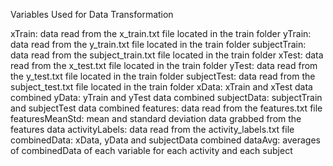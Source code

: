 Variables Used for Data Transformation

xTrain: data read from the x_train.txt file located in the train folder
yTrain: data read from the y_train.txt file located in the train folder
subjectTrain: data read from the subject_train.txt file located in the train folder
xTest: data read from the x_test.txt file located in the train folder
yTest: data read from the y_test.txt file located in the train folder
subjectTest: data read from the subject_test.txt file located in the train folder
xData: xTrain and xTest data combined
yData: yTrain and yTest data combined
subjectData: subjectTrain and subjectTest data combined
features: data read from the features.txt file
featuresMeanStd: mean and standard deviation data grabbed from the features data
activityLabels: data read from the activity_labels.txt file
combinedData: xData, yData and subjectData combined
dataAvg: averages of combinedData of each variable for each activity and each subject